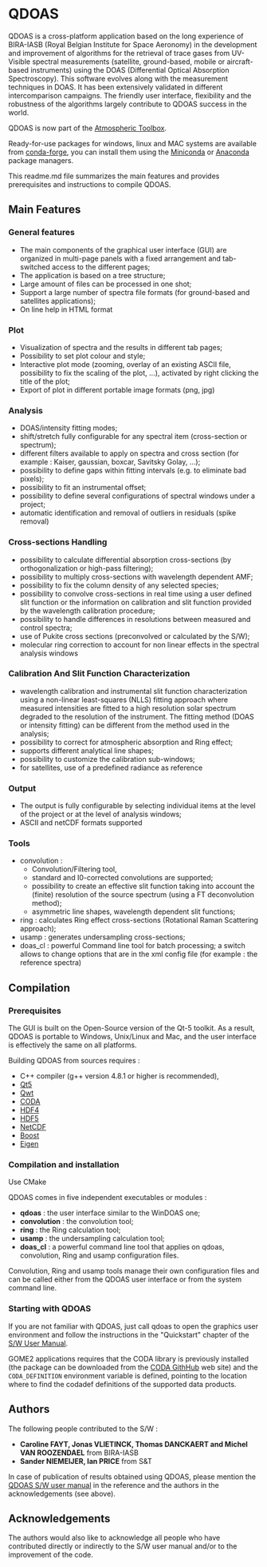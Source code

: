 # QDOAS

QDOAS is a cross-platform application based on the long experience of BIRA-IASB (Royal Belgian Institute for Space Aeronomy) in the development and improvement of algorithms for the retrieval of trace gases from UV-Visible spectral measurements (satellite, ground-based, mobile or aircraft-based instruments) using the DOAS (Differential Optical Absorption Spectroscopy).  This software evolves along with the measurement techniques in DOAS. It has been extensively validated in different intercomparison campaigns. The friendly user interface, flexibility and the robustness of the algorithms largely contribute to QDOAS success in the world.

QDOAS is now part of the [Atmospheric Toolbox](https://atmospherictoolbox.org).

Ready-for-use packages for windows, linux and MAC systems are available from [conda-forge](https://anaconda.org/conda-forge/qdoas), you can install them using the [Miniconda](https://docs.anaconda.com/free/miniconda/index.html) or [Anaconda](https://www.anaconda.com/download) package managers.

This readme.md file summarizes the main features and provides prerequisites and instructions to compile QDOAS.

## Main Features

### General features

* The main components of the graphical user interface (GUI) are organized in multi-page panels with a fixed arrangement and tab-switched access to the different pages;
* The application is based on a tree structure;
* Large amount of files can be processed in one shot;
* Support a large number of spectra file formats (for ground-based and satellites applications);
* On line help in HTML format

### Plot

* Visualization of spectra and the results in different tab pages;
* Possibility to set plot colour and style;
* Interactive plot mode (zooming, overlay of an existing ASCII file, possibility to fix the scaling of the plot, ...), activated by right clicking the title of the plot;
* Export of plot in different portable image formats (png, jpg)

### Analysis

* DOAS/intensity fitting modes;
* shift/stretch fully configurable for any spectral item (cross-section or spectrum);
* different filters available to apply on spectra and cross section (for example : Kaiser, gaussian, boxcar, Savitsky Golay, ...);
* possibility to define gaps within fitting intervals (e.g. to eliminate bad pixels);
* possibility to fit an instrumental offset;
* possibility to define several configurations of spectral windows under a project;
* automatic identification and removal of outliers in residuals (spike removal)

### Cross-sections Handling

* possibility to calculate differential absorption cross-sections (by orthogonalization or high-pass filtering);
* possibility to multiply cross-sections with wavelength dependent AMF;
* possibility to fix the column density of any selected species;
* possibility to convolve cross-sections in real time using a user defined slit function or the information on calibration and slit function provided by the wavelength calibration procedure;
* possibility to handle differences in resolutions between measured and control spectra;
* use of Pukite cross sections (preconvolved or calculated by the S/W);
* molecular ring correction to account for non linear effects in the spectral analysis windows

### Calibration And Slit Function Characterization

* wavelength calibration and instrumental slit function characterization using a non-linear least-squares (NLLS) fitting approach where measured intensities are fitted to a high resolution solar spectrum degraded to the resolution of the instrument. The fitting method (DOAS or intensity fitting) can be different from the method used in the analysis;
* possibility to correct for atmospheric absorption and Ring effect;
* supports different analytical line shapes;
* possibility to customize the calibration sub-windows;
* for satellites, use of a predefined radiance as reference

### Output

* The output is fully configurable by selecting individual items at the level of the project or at the level of analysis windows;
* ASCII and netCDF formats supported

### Tools

* convolution :
    - Convolution/Filtering tool,
    - standard and I0-corrected convolutions are supported;
    - possibility to create an effective slit function taking into account the (finite) resolution of the source spectrum (using a FT deconvolution method);
    - asymmetric line shapes, wavelength dependent slit functions;
* ring : calculates Ring effect cross-sections (Rotational Raman Scattering approach);
* usamp : generates undersampling cross-sections;
* doas_cl : powerful Command line tool for batch processing; a switch allows to change options that are in the xml config file (for example : the reference spectra)

## Compilation

### Prerequisites

The GUI is built on the Open-Source version of the Qt-5 toolkit. As a result, QDOAS is portable to Windows, Unix/Linux and Mac, and the user interface is effectively the same on all platforms.

Building QDOAS from sources requires :

* C++ compiler (g++ version 4.8.1 or higher is recommended),
* [Qt5](http://www.trolltech.com)
* [Qwt](http://sourceforge.net/projects/qwt)
* [CODA](https://atmospherictoolbox.org/coda/)
* [HDF4](https://support.hdfgroup.org/products/hdf4/)
* [HDF5](https://www.hdfgroup.org/downloads/hdf5/)
* [NetCDF](https://www.unidata.ucar.edu/software/netcdf/)
* [Boost](https://www.boost.org)
* [Eigen](https://eigen.tuxfamily.org)

### Compilation and installation

Use CMake

QDOAS comes in five independent executables or modules :

* **qdoas** : the user interface similar to the WinDOAS one;
* **convolution** : the convolution tool;
* **ring** : the Ring calculation tool;
* **usamp** : the undersampling calculation tool;
* **doas_cl** : a powerful command line tool that applies on qdoas, convolution, Ring and usamp configuration files.

Convolution, Ring and usamp tools manage their own configuration files and can be called either from the QDOAS user interface or from the system command line.


### Starting with QDOAS

If you are not familiar with QDOAS, just call qdoas to open the graphics user environment and follow the instructions in the "Quickstart" chapter of the [S/W User Manual](http://uv-vis.aeronomie.be/software/QDOAS/QDOAS_manual.pdf).

GOME2 applications requires that the CODA library is previously installed (the package can be downloaded from the [CODA GithHub](https://github.com/stcorp/coda/releases/latest) web site) and the `CODA_DEFINITION` environment variable is defined, pointing to the location where to find the codadef definitions of the supported data products.

## Authors

The following people contributed to the S/W :

* **Caroline FAYT, Jonas VLIETINCK, Thomas DANCKAERT and Michel VAN ROOZENDAEL** from BIRA-IASB
* **Sander NIEMEIJER, Ian PRICE** from S&T

In case of publication of results obtained using QDOAS, please mention the [QDOAS S/W user manual]((http://uv-vis.aeronomie.be/software/QDOAS/QDOAS_manual.pdf)) in the reference and the authors in the acknowledgements (see above).

## Acknowledgements

The authors would also like to acknowledge all people who have contributed directly or indirectly to the S/W user manual and/or to the improvement of the code.
